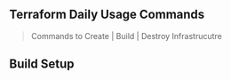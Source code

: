 ## Terraform Daily Usage Commands

> Commands to Create | Build | Destroy Infrastrucutre

## Build Setup

``` bash

```